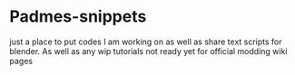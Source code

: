 # Padmes-snippets
just a place to put codes I am working on as well as share text scripts for blender. As well as any wip tutorials not ready yet for official modding wiki pages
